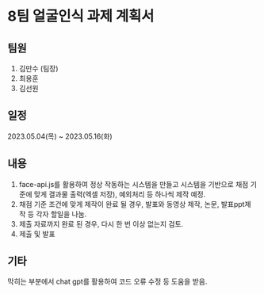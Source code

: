 # 8팀 얼굴인식 과제 계획서
## 팀원
1. 김만수 (팀장)
2. 최용훈
3. 김선원


## 일정
2023.05.04(목) ~ 2023.05.16(화)


## 내용
1. face-api.js를 활용하여 정상 작동하는 시스템을 만들고 시스템을 기반으로 채점 기준에 맞게 결과물 출력(엑셀 저장), 예외처리 등 하나씩 제작 예정.
2. 채점 기준 조건에 맞게 제작이 완료 될 경우, 발표와 동영상 제작, 논문, 발표ppt제작 등 각자 할일을 나눔.
3. 제출 자료까지 완료 된 경우, 다시 한 번 이상 없는지 검토.
4. 제출 및 발표


## 기타
막히는 부분에서 chat gpt를 활용하여 코드 오류 수정 등 도움을 받음.
